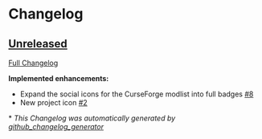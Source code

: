 # Changelog

## [Unreleased](https://github.com/FreshAlacrity/cottage-industry/tree/HEAD)

[Full Changelog](https://github.com/FreshAlacrity/cottage-industry/compare/9fd412b164a561466a8ca9a5e163a4d7835f6bb0...HEAD)

**Implemented enhancements:**

- Expand the social icons for the CurseForge modlist into full badges [\#8](https://github.com/FreshAlacrity/cottage-industry/issues/8)
- New project icon [\#2](https://github.com/FreshAlacrity/cottage-industry/issues/2)



\* *This Changelog was automatically generated by [github_changelog_generator](https://github.com/github-changelog-generator/github-changelog-generator)*
